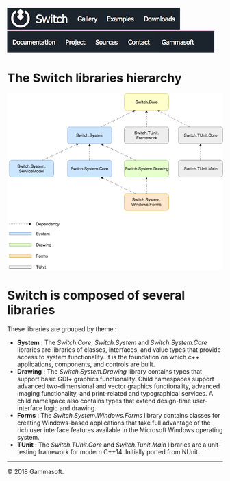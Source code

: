 [![Switch](../docs/Pictures/Menu/Switch.png)](Home.md)[![Switch](../docs/Pictures/Menu/Gallery.png)](Gallery.md)[![Switch](../docs/Pictures/Menu/Examples.png)](Examples.md)[![Switch](../docs/Pictures/Menu/Downloads.png)](Downloads.md)[![Switch](../docs/Pictures/Menu/Documentation.png)](Documentation.md)[![Switch](../docs/Pictures/Menu/Project.png)](https://sourceforge.net/projects/switchpro)[![Switch](../docs/Pictures/Menu/Sources.png)](https://github.com/gammasoft71/switch)[![Switch](../docs/Pictures/Menu/Contact.png)](Contact.md)[![Switch](../docs/Pictures/Menu/Gammasoft.png)](https://gammasoft71.wixsite.com/gammasoft)

# The Switch libraries hierarchy

[![Switch Architecture](Pictures/Libraries.png)](Home.md)

# Switch is composed of several libraries

These libreries are grouped by theme :

- **System** : The *Switch.Core*, *Switch.System* and *Switch.System.Core* libraries are libraries of classes, interfaces, and value types that provide access to system functionality. It is the foundation on which c++ applications, components, and controls are built.
- **Drawing** : The *Switch.System.Drawing* library contains types that support basic GDI+ graphics functionality. Child namespaces support advanced two-dimensional and vector graphics functionality, advanced imaging functionality, and print-related and typographical services. A child namespace also contains types that extend design-time user-interface logic and drawing.
- **Forms** : The *Switch.System.Windows.Forms* library contains classes for creating Windows-based applications that take full advantage of the rich user interface features available in the Microsoft Windows operating system.
- **TUnit** : The *Switch.TUnit.Core* and *Switch.Tunit.Main* libraries are a unit-testing framework for modern C++14. Initially ported from NUnit.

______________________________________________________________________________________________

© 2018 Gammasoft.
